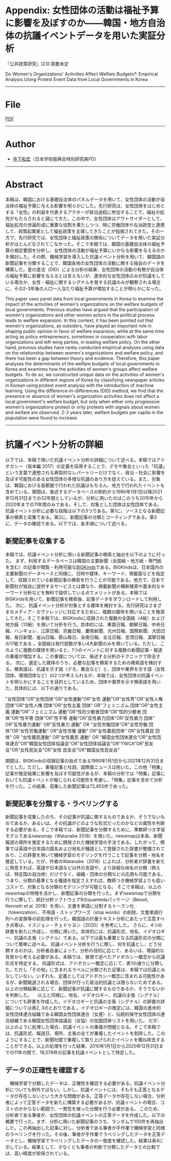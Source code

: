 # Appendix: 女性団体の活動は福祉予算に影響を及ぼすのか――韓国・地方自治体の抗議イベントデータを用いた実証分析

『公共政策研究』(23):頁数未定

Do Women's Organizations' Activities Affect Welfare Budgets?: Empirical Analysis Using Protest Event Data from Local Governments in Korea

---

# File

[PDF](https://kazuhiroterashita.com/jpps2023_appendix/jpps2023_Appendix.pdf)

---

# Author

* [寺下和宏](https://kazuhiroterashita.com/)（日本学術振興会特別研究員PD）

---

# Abstract

本稿は、韓国における基礎自治体のパネルデータを用いて、女性団体の活動が自治体の福祉予算に与える影響を明らかにした。先行研究は、女性団体をはじめとする「女性」の利益を代表するアクターが政治過程に参加することで、福祉の拡充がもたらされると論じてきた。この中で、女性団体はアウトサイダーとして、福祉拡充の世論形成に重要な役割を果たしつつ、時に労働団体や左派政党と連携して、政策起業家として福祉政策を主導してきたことが指摘されてきた。その一方で、先行研究では、女性団体と福祉政策の関係についてデータを用いた実証分析がほとんどなされてこなかった。そこで本稿では、韓国の基礎自治体の福祉予算の規定要因を分析し、女性団体の活動が福祉予算にいかなる影響を与えるのかを検討した。その際、機械学習を導入した抗議イベント分析を用いて、韓国語の新聞記事を分類することで、韓国各地の女性団体の活動に関する独自のデータを構築した。差の差法（DID）による分析の結果、女性団体の活動の有無が自治体の福祉予算に影響を与えるとは言えないが、進歩的な女性団体のみが抗議をしている場合か、女性・福祉に関するシグナルを発する抗議のみが観察される場合に、その2-3年後の人口一人当たり福祉予算が増加することが明らかになった。

This paper uses panel data from local governments in Korea to examine the impact of the activities of women's organizations on the welfare budgets of local governments. Previous studies have argued that the participation of women's organizations and other women actors in the political process leads to welfare expansion. In this context, it has been pointed out that women's organizations, as outsiders, have played an important role in shaping public opinion in favor of welfare expansion, while at the same time acting as policy entrepreneurs, sometimes in cooperation with labor organizations and left-wing parties, in leading welfare policy. On the other hand, previous studies have rarely conducted empirical analyses using data on the relationship between women's organizations and welfare policy, and there has been a gap between theory and evidence. Therefore, this paper analyses the determinants of the welfare budgets of local governments in Korea and examines how the activities of women's groups affect welfare budgets. To do so, we constructed unique data on the activities of women's organizations in different regions of Korea by classifying newspaper articles in Korean using protest event analysis with the introduction of machine learning. Using the difference-in-differences (DID) method, we find that the presence or absence of women's organization activities does not affect a local government's welfare budget, but only when either only progressive women's organizations protest or only protests with signals about women and welfare are observed. 2-3 years later, welfare budgets per capita in the population were found to increase.

---

# 抗議イベント分析の詳細

以下では、本稿で用いた抗議イベント分析の詳細について述べる。本稿ではアドボカシー（坂本編 2017）の定義を採用することで、デモや集会といった「抗議」という言葉で連想される典型的なレパートリーだけでなく、政治・社会に影響を及ぼす可能性のある女性団体の多様な抗議のあり方を捉えている。また、対象は、韓国における首都圏で行われた抗議はもちろん、地方で行われたイベントも含めている。期間は、後述するデータベースの制約から1990年1月1日以降2021年12月31日までの32年間としているが、分析に用いたのはこのうち2010年から2020年までの11年間のみである。そして、対象とした団体は女性団体である。
抗議イベント分析に必要な段階は以下の3つである。第1に、ソースとなる新聞記事の検索と収集である。第2に、新聞記事の分類とコーディングである。第3に、データの確認である。以下では、各手順について述べる。

## 新聞記事を収集する
本稿では、抗議イベント分析に用いる新聞記事の検索と抽出を以下のように行った。
まず、利用するデータベースは韓国の主要新聞（全国紙・地方紙・専門紙を含む）の記事が閲覧・利用可能な[BIGKinds](https://www.bigkinds.or.kr/)である。BIGKindsは、日本国内の主要新聞のデータベースと同様に、日時や媒体、キーワード、掲載面などを指定して、収録されている新聞記事の検索を行うことが可能である。他方で、日本で新聞社が独自に提供するサービスとは異なり、掲載新聞の横断検索や基本的なキーワード分析などを無料で提供している点でメリットがある。本稿ではBIGKindsを用いて、新聞記事を検索後、記事データをダウンロードして利用した。
次に、抗議イベント分析が対象とする媒体を検討する。先行研究はさまざまなメディア・カヴァレッジに対応するために、複数の媒体を用いることを推奨してきた。そこで本稿では、BIGKindsに収録された複数の全国紙（4紙）および地方紙（13紙）を用いて分析を行う。具体的には、東亜日報、朝鮮日報、中央日報、ハンギョレ、江原日報、京畿日報、慶南新聞、光州日報、国際新聞、大田日報、毎日新聞、釜山日報、蔚山毎日、全南日報、全北日報、忠清日報、漢拏日報の17紙である 。全国紙は発行部数が多い4大新聞のみを用いている。ただし、このように複数の媒体を用いると、1つのイベントに対する複数の新聞記事・報道の重複が増加する。この重複については、後述する分析のテクニックで除去する。
次に、選定した媒体のうち、必要な記事を検索するための検索語を検討する。検索語は、抗議を示す語（デモ、集会など）と、団体や業界を示す語（女性団体、環境団体など）の2つが考えられるが、本稿では、女性団体の抗議イベントを明らかにすることを目的としているため、団体や業界を示す検索語を用いた。具体的には、以下の通りである。

"女性団体"OR"女性団体"OR"女性運動"OR"女性 運動"OR"女性界"OR"女性人権団体"OR"女性人権 団体"OR"女性主義 団体" OR"フェミニズム 団体"OR"女性主義 運動"OR"フェミニズム 運動"OR"性的少数者団体"OR"性的少数者 団体"OR"性平等 団体"OR"性平等 運動"OR"反性暴力団体"OR"反性暴力 団体" OR"反性暴力運動" OR"反性暴力 運動" OR "女性労働団体"OR"女性労働 団体"OR"女性労働運動" OR"女性労働 運動" OR"女性農民団体" OR"女性農民 団体" OR "女性農民運動" OR"女性農民 運動" OR "韓国女性団体連合"OR"女性団体連合"OR"韓国女性団体協議会"OR"女性団体協議会"OR"YWCA"OR"民友会"OR"女性民友会"OR"女性 民友会"OR"韓国女性民友会"

期間は、BIGKindsの収録記事の始点である1990年1月1日から2021年12月31日までとした。ただし、重複記事と社説、国際面ニュースは除いた。この他「特集」記事が推定結果に影響を及ぼす可能性があるが、本稿の分析では「特集」記事においても抗議イベントが報じられる可能性を考慮し、「特集」記事を含めて分析を行った。この結果、収集した新聞記事は72,855件であった。

## 新聞記事を分類する・ラベリングする
新聞記事を収集したのち、その記事が抗議に関するものであるか、そうでないものであるか、あるいは、その抗議がどのような形式だったのかなどの属性を判断する必要がある。そこで本稿では、新聞記事を分類するために、準教師つき学習モデルであるnewsmap（Watanabe 2018）を用いた。newsmapは本来、新聞報道の場所を推定するために開発された機械学習の手法である。したがって、標準では英語や日本語の国名および地名が種語として登録された辞書が整備されており、この辞書を用いて機械学習のモデリングを行うことで記事を分類・地名を推定している。だが、作者のWatanabe（2018）によれば、分析者が辞書を新たに用意すれば、英語や日本語など以外の言語や、より詳細な地名の分類（例えば、特定国の自治体）だけでなく、組織・団体の分類などの応用も可能である。つまり、分類の基準となる種語を指定さえすれば、教師つき機械学習よりも低いコストで、対象となる分類のモデリングが可能となる。
そこで本稿は、以上のnewsmapの特徴を活かし、新聞記事の分類を行った。まずnewsmapで分類を行うに際して、統計分析ソフトウェアRのquantedaパッケージ（Benoit, Kenneth et al. 2018）を用い、文書を単語に分割するトークン化（tokenization）、不用語・ストップワーズ（stop words）の削除、文書単語行列への変換等の前処理を行った。韓国語の計量テキスト分析にあたって注意すべき点等は、イスジョン・チェドゥヨン（2020）を参考にした。
さらに、4つの辞書を新たに作成し、分類に用いた。具体的には、抗議形式、地名、イデオロギー、抗議の主張（シグナル）である。以下では最も重要となる抗議形式の分類について簡単に述べる。
抗議イベント分析を行うに際し、何を抗議とし、どう分類するのかは、分析者自身によって、分析の目的に応じて、あるいは、理論的な背景から考える必要がある。本稿では、冒頭で述べたアドボカシー概念から抗議形式を特定する。
抗議形式は、アドボカシー概念に応じて、表1の通りに分類した。ただし「その他」に含まれるラベルに分類された記事は、本稿では抗議とみなしていない。いずれも、定義としてはアドボカシー概念に含まれる可能性があるが、新聞報道される場合、団体が行った政治的抗議とは限らないためである。以上の分類結果に応じて、新聞記事が抗議に関するものであるか、そうでないかを判断した。
　以上と同様に、地名、イデオロギー、抗議の主張（シグナル）についても辞書を作成した。イデオロギーと抗議の主張（シグナル）の辞書の詳細については表2, 3のとおりである 。イデオロギーの推定には、韓国の進歩的女性団体連合組織である韓国女性団体連合（女連）と、伝統的保守女性団体の連合組織である韓国女性団体協議会（女協）の加盟団体リストを用いた。
だが、以上のように処理した場合、抗議イベントの重複が問題となる。そこで本稿では、抗議形式、報道日、場所、主張の全てが重複したイベントを削除した。このようにすることで、新聞社間で重複して取り上げられたイベントを概ね除去することができる。以上の処理を行った結果、2010年1月1日から2020年12月31日までの11年の間で、18,078件の記事を抗議イベントとして特定した。

## データの正確性を確認する
　機械学習で分類したデータは、正確性を確認する必要がある。抗議イベント分析についても例外ではない。しかし、抗議イベントには、そもそも正答となるデータが存在しないという大きな問題がある。正答データが存在しない場合、分析者によって正答データを新たに構築する必要があるが、抗議イベントの場合、コストのかからない範囲で、一貫性を保った分類を行う必要がある。
このため、分析者である筆者が、女性団体の抗議イベントの正答データを作成した。以下の概要で行った。まず、分析に用いた新聞記事のうち、ランダムで100件を再抽出した。この再抽出した記事に対し、分析者である筆者が手作業で機械学習と同様のラベリングを行った。その後、筆者が手作業でラベリングしたデータを正答データとし、機械学習でラベリングしたデータの一致度を確認した。結果は表4に示している。結果として、少なくとも筆者の判断で分類したデータとの比較では、高い精度が担保されている。

